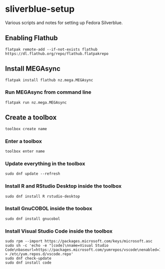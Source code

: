 # sliverblue-setup

Various scripts and notes for setting up Fedora Silverblue.

## Enabling Flathub

    flatpak remote-add --if-not-exists flathub https://dl.flathub.org/repo/flathub.flatpakrepo

## Install MEGAsync

    flatpak install flathub nz.mega.MEGAsync

### Run MEGAsync from command line

    flatpak run nz.mega.MEGAsync

## Create a toolbox

    toolbox create name

### Enter a toolbox

    toolbox enter name

### Update everything in the toolbox

    sudo dnf update --refresh

### Install R and RStudio Desktop inside the toolbox

    sudo dnf install R rstudio-desktop

### Install GnuCOBOL inside the toobox

    sudo dnf install gnucobol

### Install Visual Studio Code inside the toolbox

    sudo rpm --import https://packages.microsoft.com/keys/microsoft.asc
    sudo sh -c 'echo -e "[code]\nname=Visual Studio Code\nbaseurl=https://packages.microsoft.com/yumrepos/vscode\nenabled=1\ngpgcheck=1\ngpgkey=https://packages.microsoft.com/keys/microsoft.asc" > /etc/yum.repos.d/vscode.repo'
    sudo dnf check-update
    sudo dnf install code
